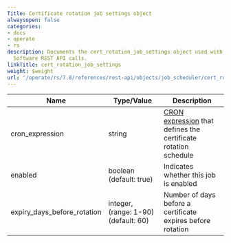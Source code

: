 ```yaml
---
Title: Certificate rotation job settings object
alwaysopen: false
categories:
- docs
- operate
- rs
description: Documents the cert_rotation_job_settings object used with Redis Enterprise
  Software REST API calls.
linkTitle: cert_rotation_job_settings
weight: $weight
url: '/operate/rs/7.8/references/rest-api/objects/job_scheduler/cert_rotation_job_settings/'
---
```


| Name | Type/Value | Description |
|------|------------|-------------|
| cron_expression              | string | [CRON expression](https://en.wikipedia.org/wiki/Cron#CRON_expression) that defines the certificate rotation schedule |
| enabled | boolean (default: true) | Indicates whether this job is enabled |
| expiry_days_before_rotation  | integer, (range:&nbsp;1-90) (default:&nbsp;60) | Number of days before a certificate expires before rotation |
